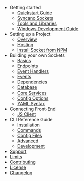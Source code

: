 - Getting started
  - [Quickstart Guide](/getting-started/quickstart)
  - [Syncano Sockets](/getting-started/sockets)
  - [Tools and Libraries](/getting-started/intro)
  - [Windows Development Guide](/getting-started/windows)
- Setting up a Project
  - [Overview](/project/overview)
  - [Hosting](/project/hosting)
  - [Install Socket from NPM](/project/install-from-npm)
- Building your own Sockets
  - [Basics](/building-sockets/basics)
  - [Endpoints](/building-sockets/endpoints)
  - [Event Handlers](/building-sockets/event-handlers)
  - [Events](/building-sockets/events)
  - [Dependencies](/building-sockets/dependencies)
  - [Database](/project/data-classes)
  - [Core Services](/building-sockets/core-api)
  - [Config Options](/building-sockets/config-options)
  - [YAML Syntax](/building-sockets/yaml-syntax)
- Connecting Front-End
  - [JS Client](/client-lib-reference/installation)
- CLI Reference Guide
  - [Installation](/cli-reference/installation)
  - [Commands](/cli-reference/commands)
  - [Config Files](/cli-reference/config-files)
  - [Advanced](/cli-reference/advanced)
  - [Development](/cli-reference/development)
- [Support](/common/support)
- [Limits](/common/limits)
- [Contributing](/common/contributing)
- [License](/common/license)
- [Changelog](/common/changelog)
